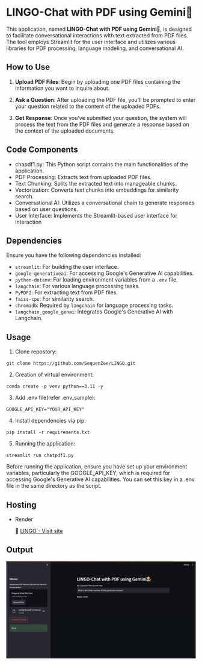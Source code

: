 # LINGO-Chat with PDF using Gemini💁

This application, named **LINGO-Chat with PDF using Gemini💁**, is designed to facilitate conversational interactions with text extracted from PDF files. The tool employs Streamlit for the user interface and utilizes various libraries for PDF processing, language modeling, and conversational AI.

## How to Use

1. **Upload PDF Files**: Begin by uploading one PDF files containing the information you want to inquire about.

2. **Ask a Question**: After uploading the PDF file, you'll be prompted to enter your question related to the content of the uploaded PDFs.

3. **Get Response**: Once you've submitted your question, the system will process the text from the PDF files and generate a response based on the context of the uploaded documents.

## Code Components
- chapdf1.py: This Python script contains the main functionalities of the application.
- PDF Processing: Extracts text from uploaded PDF files.
- Text Chunking: Splits the extracted text into manageable chunks.
- Vectorization: Converts text chunks into embeddings for similarity search.
- Conversational AI: Utilizes a conversational chain to generate responses based on user questions.
- User Interface: Implements the Streamlit-based user interface for interaction


## Dependencies

Ensure you have the following dependencies installed:

- `streamlit`: For building the user interface.
- `google-generativeai`: For accessing Google's Generative AI capabilities.
- `python-dotenv`: For loading environment variables from a `.env` file.
- `langchain`: For various language processing tasks.
- `PyPDF2`: For extracting text from PDF files.
- `faiss-cpu`: For similarity search.
- `chromadb`: Required by `langchain` for language processing tasks.
- `langchain_google_genai`: Integrates Google's Generative AI with Langchain.


## Usage

1. Clone repostory:
```
git clone https://github.com/SequenZee/LINGO.git
```

2. Creation of virtual environment:
```
conda create -p venv python==3.11 -y
```

3. Add .env file(refer .env_sample):
```
GOOGLE_API_KEY="YOUR_API_KEY"
```

4. Install dependencies via pip:
```
pip install -r requirements.txt
```

5. Running the application:
```
streamlit run chatpdf1.py
```

Before running the application, ensure you have set up your environment variables, particularly the GOOGLE_API_KEY, which is required for accessing Google's Generative AI capabilities. You can set this key in a .env file in the same directory as the script.

## Hosting

- Render

  🔗  [LINGO - Visit site](https://lingo-d0hl.onrender.com/)

## Output

![Reference Image](assets/3.png)

